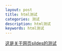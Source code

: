 ```yaml
---
layout: post
title: html测试
categories: 测试
description: html测试
keywords: html测试
---
```


[这是关于网页sildes的测试](\reveal.js\plugin\markdown\example.html)

